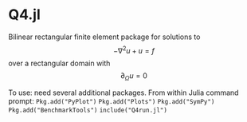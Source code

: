 # Q4.jl
Bilinear rectangular finite element package for solutions to $$-\nabla^2u + u = f$$
over a rectangular domain with $$\partial_\Omega u = 0$$

To use: need several additional packages. From within Julia command prompt:
`Pkg.add("PyPlot")`
`Pkg.add("Plots")`
`Pkg.add("SymPy")`
`Pkg.add("BenchmarkTools")`
`include("Q4run.jl")`
